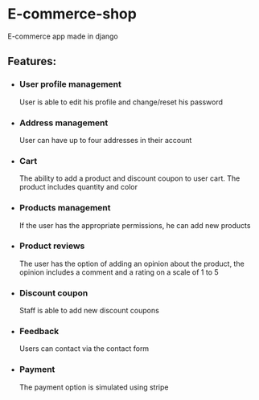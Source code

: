 # E-commerce-shop
E-commerce app made in django

## Features:
- ### User profile management
  User is able to edit his profile and change/reset his password
- ### Address management
  User can have up to four addresses in their account
- ### Cart
  The ability to add a product and discount coupon to user cart. The product includes quantity and color
- ### Products management
  If the user has the appropriate permissions, he can add new products
- ### Product reviews
  The user has the option of adding an opinion about the product, the opinion includes a comment and a rating on a scale of 1 to 5
- ### Discount coupon
  Staff is able to add new discount coupons
- ### Feedback
  Users can contact via the contact form
- ### Payment
  The payment option is simulated using stripe

